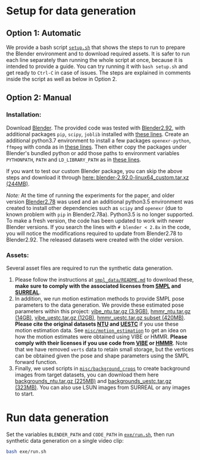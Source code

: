 # Setup for data generation

## Option 1: Automatic

We provide a bash script [`setup.sh`](setup.sh) that shows the steps to run to prepare the Blender environment and to download required assets. It is safer to run each line separately than running the whole script at once, because it is intended to provide a guide. You can try running it with `bash setup.sh` and get ready to `Ctrl-C` in case of issues. The steps are explained in comments inside the script as well as below in Option 2.

## Option 2: Manual

### Installation:
Download [Blender](http://download.blender.org/release/). The provided code was tested with [Blender2.92](https://www.blender.org/download/Blender2.92/blender-2.92.0-linux64.tar.xz), with additional packages `pip`, `scipy`, `joblib` installed with [these lines](setup.sh#L33-L38). Create an additional python3.7 environment to install a few packages `openexr-python`, `ffmpeg` with conda as in [these lines](setup.sh#L41-L48). Then either copy the packages under Blender's bundled python or add those paths to environment variables `PYTHONPATH`, `PATH` and `LD_LIBRARY_PATH` as in [these lines](exe/run.sh#L23-L26).

If you want to test our custom Blender package, you can skip the above steps and download it through [here: blender-2.92.0-linux64_custom.tar.xz (244MB)](https://lsh.paris.inria.fr/surreact/blender-2.92.0-linux64_custom.tar.xz).

*Note:* At the time of running the experiments for the paper, and older version [Blender2.78](https://download.blender.org/release/Blender2.78/blender-2.78a-linux-glibc211-x86_64.tar.bz2) was used and an additional python3.5 environment was created to install other dependencies such as `scipy` and `openexr` (due to known problem with `pip` in Blender2.78a). Python3.5 is no longer supported. To make a fresh version, the code has been updated to work with newer Blender versions. If you search the lines with `# blender < 2.8x` in the code, you will notice the modifications required to update from Blender2.78 to Blender2.92. The released datasets were created with the older version.

### Assets:
Several asset files are required to run the synthetic data generation.
1. Please follow the instructions at [`smpl_data/README.md`](smpl_data/README.md) to download these, **make sure to comply with the associated licenses from [SMPL](https://smpl.is.tue.mpg.de/) and [SURREAL](http://www.di.ens.fr/willow/research/surreal/data/license.html)**.
2. In addition, we run motion estimation methods to provide SMPL pose parameters to the data generation. We provide these estimated pose parameters within this project: [vibe_ntu.tar.gz (3.9GB)](https://lsh.paris.inria.fr/surreact/vibe_ntu.tar.gz), [hmmr_ntu.tar.gz (14GB)](https://lsh.paris.inria.fr/surreact/hmmr_ntu.tar.gz), [vibe_uestc.tar.gz (12GB)](https://lsh.paris.inria.fr/surreact/vibe_uestc.tar.gz), [hmmr_uestc.tar.gz subset (420MB)](https://lsh.paris.inria.fr/surreact/hmmr_uestc.tar.gz). **Please cite the original datasets [NTU](http://rose1.ntu.edu.sg/Datasets/actionRecognition.asp) and [UESTC](https://github.com/HRI-UESTC/CFM-HRI-RGB-D-action-database/blob/master/License%20Agreement.pdf)** if you use these motion estimation data. See [`misc/motion_estimation`](misc/motion_estimation) to get an idea on how the motion estimates were obtained using VIBE or HMMR. **Please comply with their licenses if you use code from [VIBE](https://github.com/mkocabas/VIBE) or [HMMR](https://github.com/akanazawa/human_dynamics)**. Note that we have removed `verts` data to retain small storage, but the vertices can be obtained given the pose and shape parameters using the SMPL forward function.
3. Finally, we used scripts in [`misc/background_crops`](misc/background_crops) to create background images from target datasets, you can download them here [backgrounds_ntu.tar.gz (225MB)](https://lsh.paris.inria.fr/surreact/backgrounds_ntu.tar.gz) and [backgrounds_uestc.tar.gz (323MB)](https://lsh.paris.inria.fr/surreact/backgrounds_uestc.tar.gz). You can also use LSUN images from SURREAL or any images to start.

# Run data generation
Set the variables `BLENDER_PATH` and `CODE_PATH` in [`exe/run.sh`](exe/run.sh), then run synthetic data generation on a single video clip:
``` bash
bash exe/run.sh
```
